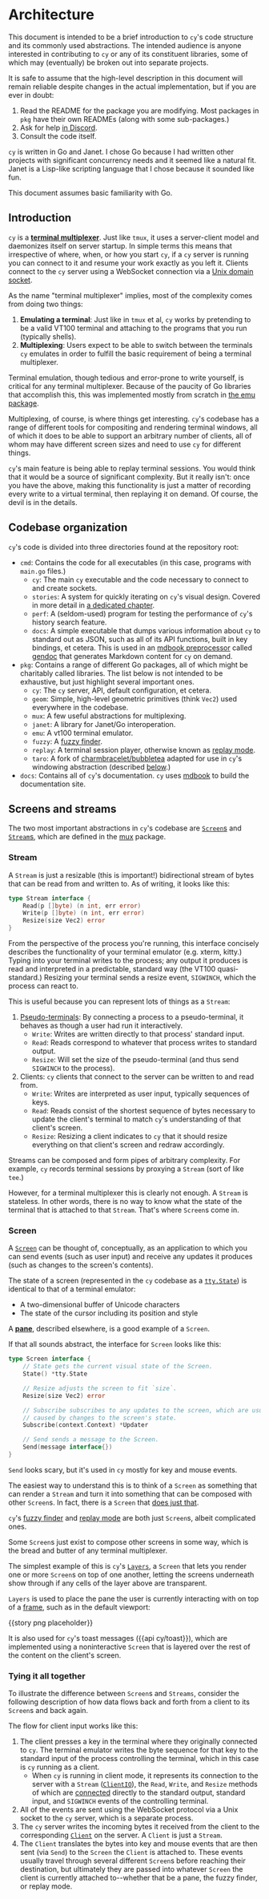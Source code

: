 # Architecture

This document is intended to be a brief introduction to `cy`'s code structure and its commonly used abstractions. The intended audience is anyone interested in contributing to `cy` or any of its constituent libraries, some of which may (eventually) be broken out into separate projects.

It is safe to assume that the high-level description in this document will remain reliable despite changes in the actual implementation, but if you are ever in doubt:

1. Read the README for the package you are modifying. Most packages in `pkg` have their own READMEs (along with some sub-packages.)
2. Ask for help [in Discord](https://discord.gg/NRQG3wbWGM).
3. Consult the code itself.

`cy` is written in Go and Janet. I chose Go because I had written other projects with significant concurrency needs and it seemed like a natural fit. Janet is a Lisp-like scripting language that I chose because it sounded like fun.

This document assumes basic familiarity with Go.

## Introduction

`cy` is a [**terminal multiplexer**](https://en.wikipedia.org/wiki/Terminal_multiplexer). Just like `tmux`, it uses a server-client model and daemonizes itself on server startup. In simple terms this means that irrespective of where, when, or how you start `cy`, if a `cy` server is running you can connect to it and resume your work exactly as you left it. Clients connect to the `cy` server using a WebSocket connection via a [Unix domain socket](https://en.wikipedia.org/wiki/Unix_domain_socket).

As the name "terminal multiplexer" implies, most of the complexity comes from doing two things:

1. **Emulating a terminal**: Just like in `tmux` et al, `cy` works by pretending to be a valid VT100 terminal and attaching to the programs that you run (typically shells).
2. **Multiplexing**: Users expect to be able to switch between the terminals `cy` emulates in order to fulfill the basic requirement of being a terminal multiplexer.

Terminal emulation, though tedious and error-prone to write yourself, is critical for any terminal multiplexer. Because of the paucity of Go libraries that accomplish this, this was implemented mostly from scratch in [the emu package](https://github.com/cfoust/cy/tree/main/pkg/emu).

Multiplexing, of course, is where things get interesting. `cy`'s codebase has a range of different tools for compositing and rendering terminal windows, all of which it does to be able to support an arbitrary number of clients, all of whom may have different screen sizes and need to use `cy` for different things.

`cy`'s main feature is being able to replay terminal sessions. You would think that it would be a source of significant complexity. But it really isn't: once you have the above, making this functionality is just a matter of recording every write to a virtual terminal, then replaying it on demand. Of course, the devil is in the details.

## Codebase organization

`cy`'s code is divided into three directories found at the repository root:

- `cmd`: Contains the code for all executables (in this case, programs with `main.go` files.)
  - `cy`: The main `cy` executable and the code necessary to connect to and create sockets.
  - `stories`: A system for quickly iterating on `cy`'s visual design. Covered in more detail in [a dedicated chapter](./stories.md).
  - `perf`: A (seldom-used) program for testing the performance of `cy`'s history search feature.
  - `docs`: A simple executable that dumps various information about `cy` to standard out as JSON, such as all of its API functions, built in key bindings, et cetera. This is used in an [mdbook preprocessor](https://rust-lang.github.io/mdBook/format/configuration/preprocessors.html) called [gendoc](https://github.com/cfoust/cy/blob/main/docs/gendoc.py) that generates Markdown content for `cy` on demand.
- `pkg`: Contains a range of different Go packages, all of which might be charitably called libraries. The list below is not intended to be exhaustive, but just highlight several important ones.
  - `cy`: The `cy` server, API, default configuration, et cetera.
  - `geom`: Simple, high-level geometric primitives (think `Vec2`) used everywhere in the codebase.
  - `mux`: A few useful abstractions for multiplexing.
  - `janet`: A library for Janet/Go interoperation.
  - `emu`: A vt100 terminal emulator.
  - `fuzzy`: A [fuzzy finder](./fuzzy-finding.md).
  - `replay`: A terminal session player, otherwise known as [replay mode](./replay-mode.md).
  - `taro`: A fork of [charmbracelet/bubbletea](https://github.com/charmbracelet/bubbletea) adapted for use in `cy`'s windowing abstraction (described [below](./architecture.md#screens-and-streams).)
- `docs`: Contains all of `cy`'s documentation. `cy` uses [mdbook](https://github.com/rust-lang/mdBook) to build the documentation site.

## Screens and streams

The two most important abstractions in `cy`'s codebase are [`Screen`s](https://github.com/cfoust/cy/blob/main/pkg/mux/module.go?plain=1#L42) and [`Stream`s](https://github.com/cfoust/cy/blob/main/pkg/mux/module.go#L36), which are defined in the [mux](https://github.com/cfoust/cy/tree/main/pkg/mux) package.

### Stream

A `Stream` is just a resizable (this is important!) bidirectional stream of bytes that can be read from and written to. As of writing, it looks like this:

```go
type Stream interface {
    Read(p []byte) (n int, err error)
    Write(p []byte) (n int, err error)
    Resize(size Vec2) error
}
```

From the perspective of the process you're running, this interface concisely describes the functionality of your terminal emulator (e.g. xterm, kitty.) Typing into your terminal writes to the process; any output it produces is read and interpreted in a predictable, standard way (the VT100 quasi-standard.) Resizing your terminal sends a resize event, `SIGWINCH`, which the process can react to.

This is useful because you can represent lots of things as a `Stream`:

1. [Pseudo-terminals](https://en.wikipedia.org/wiki/Pseudoterminal): By connecting a process to a pseudo-terminal, it behaves as though a user had run it interactively.
   - `Write`: Writes are written directly to that process' standard input.
   - `Read`: Reads correspond to whatever that process writes to standard output.
   - `Resize`: Will set the size of the pseudo-terminal (and thus send `SIGWINCH` to the process).
2. Clients: `cy` clients that connect to the server can be written to and read from.
   - `Write`: Writes are interpreted as user input, typically sequences of keys.
   - `Read`: Reads consist of the shortest sequence of bytes necessary to update the client's terminal to match `cy`'s understanding of that client's screen.
   - `Resize`: Resizing a client indicates to `cy` that it should resize everything on that client's screen and redraw accordingly.

Streams can be composed and form pipes of arbitrary complexity. For example, `cy` records terminal sessions by proxying a `Stream` (sort of like `tee`.)

However, for a terminal multiplexer this is clearly not enough. A `Stream` is stateless. In other words, there is no way to know what the state of the terminal that is attached to that `Stream`. That's where `Screen`s come in.

### Screen

A [`Screen`](https://github.com/cfoust/cy/blob/main/pkg/mux/module.go?plain=1#L42) can be thought of, conceptually, as an application to which you can send events (such as user input) and receive any updates it produces (such as changes to the screen's contents).

The state of a screen (represented in the `cy` codebase as a [`tty.State`](https://github.com/cfoust/cy/blob/main/pkg/geom/tty/module.go?plain=1#L9)) is identical to that of a terminal emulator:

- A two-dimensional buffer of Unicode characters
- The state of the cursor including its position and style

A [**pane**](./groups-and-panes.md#panes), described elsewhere, is a good example of a `Screen`.

If that all sounds abstract, the interface for `Screen` looks like this:

```go
type Screen interface {
    // State gets the current visual state of the Screen.
    State() *tty.State

    // Resize adjusts the screen to fit `size`.
    Resize(size Vec2) error

    // Subscribe subscribes to any updates to the screen, which are usually
    // caused by changes to the screen's state.
    Subscribe(context.Context) *Updater

    // Send sends a message to the Screen.
    Send(message interface{})
}
```

`Send` looks scary, but it's used in `cy` mostly for key and mouse events.

The easiest way to understand this is to think of a `Screen` as something that can render a `Stream` and turn it into something that can be composed with other `Screen`s. In fact, there is a `Screen` that [does just that](https://github.com/cfoust/cy/blob/main/pkg/mux/screen/terminal.go?plain=1#L13).

`cy`'s [fuzzy finder](./fuzzy-finding.md) and [replay mode](./replay-mode.md) are both just `Screen`s, albeit complicated ones.

Some `Screen`s just exist to compose other screens in some way, which is the bread and butter of any terminal multiplexer.

The simplest example of this is `cy`'s [`Layers`](https://github.com/cfoust/cy/blob/main/pkg/mux/screen/layers.go?plain=1#L22), a `Screen` that lets you render one or more `Screen`s on top of one another, letting the screens underneath show through if any cells of the layer above are transparent.

`Layers` is used to place the pane the user is currently interacting with on top of a [frame](./frames.md), such as in the default viewport:

{{story png placeholder}}

It is also used for `cy`'s toast messages ({{api cy/toast}}), which are implemented using a noninteractive `Screen` that is layered over the rest of the content on the client's screen.

### Tying it all together

To illustrate the difference between `Screen`s and `Streams`, consider the following description of how data flows back and forth from a client to its `Screen`s and back again.

The flow for client input works like this:

1. The client presses a key in the terminal where they originally connected to `cy`. The terminal emulator writes the byte sequence for that key to the standard input of the process controlling the terminal, which in this case is `cy` running as a client.
   - When `cy` is running in client mode, it represents its connection to the server with a `Stream` ([`ClientIO`](https://github.com/cfoust/cy/blob/main/cmd/cy/client.go?plain=1#L49)), the `Read`, `Write`, and `Resize` methods of which are [connected](https://github.com/cfoust/cy/blob/main/pkg/mux/stream/cli/module.go?plain=1#L20) directly to the standard output, standard input, and `SIGWINCH` events of the controlling terminal.
2. All of the events are sent using the WebSocket protocol via a Unix socket to the `cy` server, which is a separate process.
3. The `cy` server writes the incoming bytes it received from the client to the corresponding [`Client`](https://github.com/cfoust/cy/blob/main/pkg/cy/client.go?plain=1#L34) on the server. A `Client` is just a `Stream`.
4. The `Client` translates the bytes into key and mouse events that are then sent (via `Send`) to the `Screen` the `Client` is attached to. These events usually travel through several different `Screen`s before reaching their destination, but ultimately they are passed into whatever `Screen` the client is currently attached to--whether that be a pane, the fuzzy finder, or replay mode.
